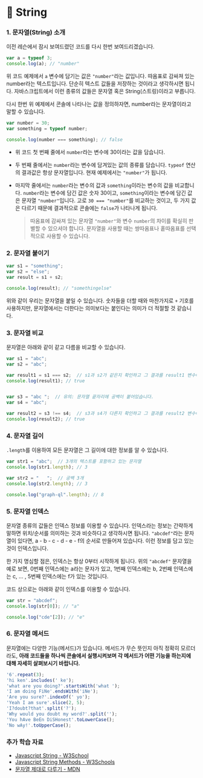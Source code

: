 # 📗  String

### 1. 문자열(String) 소개

이전 레슨에서 잠시 보여드렸던 코드를 다시 한번 보여드리겠습니다.

```javascript
var a = typeof 3;
console.log(a); // "number"
```

위 코드 예제에서 `a` 변수에 담기는 값은 `"number"`라는 값입니다. 따옴표로 감싸져 있는 number라는 텍스트입니다. 단순히 텍스트 값들을 저장하는 것이라고 생각하시면 됩니다. 자바스크립트에서 이런 종류의 값들은 문자열 혹은 String(스트링)이라고 부릅니다.

다시 한번 위 예제에서 콘솔에 나타나는 값을 정의하자면, number라는 문자열이라고 말할 수 있습니다.

```javascript
var number = 30;
var something = typeof number;

console.log(number === something); // false
```

* 위 코드 첫 번째 줄에서 `number`라는 변수에 30이라는 값을 담습니다.
* 두 번째 줄에서는 `number`라는 변수에 담겨있는 값의 종류를 담습니다. `typeof` 연산의 결과값은 항상 문자열입니다. 현재 예제에서는 `"number"`가 됩니다.
*   마지막 줄에서는 `number`라는 변수의 값과 `something`이라는 변수의 값을 비교합니다. `number`라는 변수에 담긴 값은 숫자 30이고, `something`이라는 변수에 담긴 값은 문자열 `"number"`입니다. 고로 `30 === "number"`를 비교하는 것이고, 두 가지 값은 다르기 때문에 결과적으로 콘솔에는 `false`가 나타나게 됩니다.

    > 따옴표에 감싸져 있는 문자열 `"number"`와 변수 `number`의 차이를 확실히 판별할 수 있으셔야 합니다. 문자열을 사용할 때는 쌍따옴표나 홑따옴표를 선택적으로 사용할 수 있습니다.

### 2. 문자열 붙이기

```javascript
var s1 = "something";
var s2 = "else";
var result = s1 + s2;

console.log(result); // "somethingelse"
```

위와 같이 우리는 문자열을 붙일 수 있습니다. 숫자들을 더할 때와 마찬가지로 `+` 기호를 사용하지만, 문자열에서는 더한다는 의미보다는 붙인다는 의미가 더 적절할 것 같습니다.

### 3. 문자열 비교

문자열은 아래와 같이 같고 다름을 비교할 수 있습니다.

```javascript
var s1 = "abc";
var s2 = "abc";

var result1 = s1 === s2;  // s1과 s2가 같은지 확인하고 그 결과를 result1 변수에 담습니다.
console.log(result1); // true


var s3 = "abc ";  // 유의: 문자열 끝자리에 공백이 붙어있습니다.
var s4 = "abc";

var result2 = s3 !== s4;  // s3과 s4가 다른지 확인하고 그 결과를 result2 변수에 담습니다.
console.log(result2); // true
```

### 4. 문자열 길이

`.length`를 이용하여 모든 문자열은 그 길이에 대한 정보를 알 수 있습니다.

```javascript
var str1 = "abc";  // 3개의 텍스트를 포함하고 있는 문자열
console.log(str1.length); // 3

var str2 = "   ";  // 공백 3개
console.log(str2.length); // 3

console.log("graph-ql".length); // 8
```

### 5. 문자열 인덱스

문자열 종류의 값들은 인덱스 정보를 이용할 수 있습니다. 인덱스라는 정보는 간략하게 말하면 위치/순서를 의미하는 것과 비슷하다고 생각하시면 됩니다. `"abcdef"`라는 문자열이 있다면, a - b - c - d - e - f의 순서로 만들어져 있습니다. 이런 정보를 담고 있는 것이 인덱스입니다.

한 가지 명심할 점은, 인덱스는 항상 0부터 시작하게 됩니다. 위의 `"abcdef"` 문자열을 예로 보면, 0번째 인덱스에는 a라는 문자가 있고, 1번째 인덱스에는 b, 2번째 인덱스에는 c, ... , 5번째 인덱스에는 f가 있는 것입니다.

코드 상으로는 아래와 같이 인덱스를 이용할 수 있습니다.

```javascript
var str = "abcdef";
console.log(str[0]); // "a"

console.log("cde"[2]); // "e"
```

### 6. 문자열 메서드

문자열에는 다양한 기능(메서드)가 있습니다. 메서드가 무슨 뜻인지 아직 정확히 모르더라도, **아래 코드들을 하나씩 콘솔에서 실행시켜보며 각 메서드가 어떤 기능을 하는지에 대해 자세히 살펴보시기 바랍니다.**

```javascript
'6'.repeat(3);
'hi ken'.includes(' ke');
'what are you doing?'.startsWith('what ');
'I am doing FiNe'.endsWith('iNe');
'Are you sure?'.indexOf(' yo');
'Yeah I am sure'.slice(2, 5);
'I?doubt?that'.split('?');
'Why would you doubt my word?'.split('');
'You hAve BeEn DiSHonest'.toLowerCase();
'No wAy!'.toUpperCase();
```

### 추가 학습 자료

* [Javascript String - W3School](https://www.w3schools.com/jsref/jsref\_obj\_string.asp)
* [Javascript String Methods - W3Schools](https://www.w3schools.com/js/js\_string\_methods.asp)
* [문자열 제대로 다루기 - MDN](https://developer.mozilla.org/ko/docs/Learn/JavaScript/First\_steps/Useful\_string\_methods)
